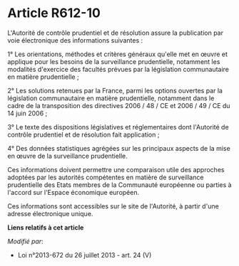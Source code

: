 # Article R612-10

L'Autorité de contrôle prudentiel et de résolution assure la publication par voie électronique des informations suivantes : 

1° Les orientations, méthodes et critères généraux qu'elle met en œuvre et applique pour les besoins de la surveillance
prudentielle, notamment les modalités d'exercice des facultés prévues par la législation communautaire en matière
prudentielle ; 

2° Les solutions retenues par la France, parmi les options ouvertes par la législation communautaire en matière prudentielle,
notamment dans le cadre de la transposition des directives 2006 / 48 / CE et 2006 / 49 / CE du 14 juin 2006 ; 

3° Le texte des dispositions législatives et réglementaires dont l'Autorité de contrôle prudentiel et de résolution fait
application ; 

4° Des données statistiques agrégées sur les principaux aspects de la mise en œuvre de la surveillance prudentielle. 

Ces informations doivent permettre une comparaison utile des approches adoptées par les autorités compétentes en matière de
surveillance prudentielle des Etats membres de la Communauté européenne ou parties à l'accord sur l'Espace économique
européen. 

Ces informations sont accessibles sur le site de l'Autorité, à partir d'une adresse électronique unique.

**Liens relatifs à cet article**

_Modifié par_:

  - Loi n°2013-672 du 26 juillet 2013 - art. 24 (V)
